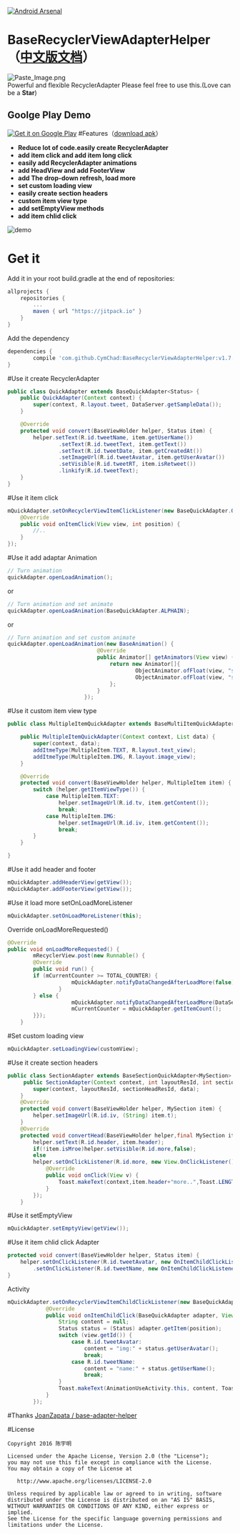 [![Android Arsenal](https://img.shields.io/badge/Android%20Arsenal-BaseRecyclerViewAdapterHelper-green.svg?style=true)](https://android-arsenal.com/details/1/3644)
# BaseRecyclerViewAdapterHelper（[中文版文档](https://github.com/CymChad/BaseRecyclerViewAdapterHelper/blob/master/README-cn.md)）
![Paste_Image.png](http://upload-images.jianshu.io/upload_images/972352-1d77e0a75a4a7c0a.png?imageMogr2/auto-orient/strip%7CimageView2/2/w/1240)  
Powerful and flexible RecyclerAdapter 
Please feel free to use this.(Love can be a **Star**)
## Goolge Play Demo

[![Get it on Google Play](https://developer.android.com/images/brand/en_generic_rgb_wo_60.png)](https://play.google.com/store/apps/details?id=com.chad.baserecyclerviewadapterhelper)
#Features（[download apk](https://github.com/CymChad/BaseRecyclerViewAdapterHelper/raw/master/demo_res/demo.apk)）
- **Reduce lot of code.easily create RecyclerAdapter**
- **add item click and add item long click**
- **easily add RecyclerAdapter animations**
- **add HeadView and add FooterView**
- **add The drop-down refresh, load more**
- **set custom loading view**
- **easily create section headers**
- **custom item view type**
- **add setEmptyView methods**
- **add item chlid click**

![demo](https://github.com/CymChad/BaseRecyclerViewAdapterHelper/blob/master/demo_res/demo.gif)
# Get it
Add it in your root build.gradle at the end of repositories:
```groovy
allprojects {
	repositories {
		...
		maven { url "https://jitpack.io" }
	}
}
```
Add the dependency
```groovy
dependencies {
        compile 'com.github.CymChad:BaseRecyclerViewAdapterHelper:v1.7.7'
}
```

#Use it create RecyclerAdapter

```java
public class QuickAdapter extends BaseQuickAdapter<Status> {
    public QuickAdapter(Context context) {
        super(context, R.layout.tweet, DataServer.getSampleData());
    }

    @Override
    protected void convert(BaseViewHolder helper, Status item) {
        helper.setText(R.id.tweetName, item.getUserName())
                .setText(R.id.tweetText, item.getText())
                .setText(R.id.tweetDate, item.getCreatedAt())
                .setImageUrl(R.id.tweetAvatar, item.getUserAvatar())
                .setVisible(R.id.tweetRT, item.isRetweet())
                .linkify(R.id.tweetText);
    }
}
```
#Use it item click
```java
mQuickAdapter.setOnRecyclerViewItemClickListener(new BaseQuickAdapter.OnRecyclerViewItemClickListener() {
    @Override
    public void onItemClick(View view, int position) {
        //..
    }
});
```

#Use it add adaptar Animation
```java
// Turn animation
quickAdapter.openLoadAnimation();
```
or
```java
// Turn animation and set animate
quickAdapter.openLoadAnimation(BaseQuickAdapter.ALPHAIN);
```
or
```java
// Turn animation and set custom animate
quickAdapter.openLoadAnimation(new BaseAnimation() {
                            @Override
                            public Animator[] getAnimators(View view) {
                                return new Animator[]{
                                        ObjectAnimator.ofFloat(view, "scaleY", 1, 1.1f, 1),
                                        ObjectAnimator.ofFloat(view, "scaleX", 1, 1.1f, 1)
                                };
                            }
                        });
```
#Use it custom item view type
```java
public class MultipleItemQuickAdapter extends BaseMultiItemQuickAdapter<MultipleItem> {

    public MultipleItemQuickAdapter(Context context, List data) {
        super(context, data);
        addItmeType(MultipleItem.TEXT, R.layout.text_view);
        addItmeType(MultipleItem.IMG, R.layout.image_view);
    }

    @Override
    protected void convert(BaseViewHolder helper, MultipleItem item) {
        switch (helper.getItemViewType()) {
            case MultipleItem.TEXT:
                helper.setImageUrl(R.id.tv, item.getContent());
                break;
            case MultipleItem.IMG:
                helper.setImageUrl(R.id.iv, item.getContent());
                break;
        }
    }

}
```
#Use it add header and footer
```java
mQuickAdapter.addHeaderView(getView());
mQuickAdapter.addFooterView(getView());
```
#Use it load more
setOnLoadMoreListener
```java
mQuickAdapter.setOnLoadMoreListener(this);
```
Override onLoadMoreRequested()
```java
@Override
public void onLoadMoreRequested() {
        mRecyclerView.post(new Runnable() {
        @Override
        public void run() {
        if (mCurrentCounter >= TOTAL_COUNTER) {
                    mQuickAdapter.notifyDataChangedAfterLoadMore(false);
                }
        } else {
                    mQuickAdapter.notifyDataChangedAfterLoadMore(DataServer.getSampleData(PAGE_SIZE),true);
                    mCurrentCounter = mQuickAdapter.getItemCount();
        }});
    }
```
#Set custom loading view
```java
mQuickAdapter.setLoadingView(customView);
```
#Use it create section headers
```java
public class SectionAdapter extends BaseSectionQuickAdapter<MySection> {
     public SectionAdapter(Context context, int layoutResId, int sectionHeadResId, List data) {
        super(context, layoutResId, sectionHeadResId, data);
    }
    @Override
    protected void convert(BaseViewHolder helper, MySection item) {
        helper.setImageUrl(R.id.iv, (String) item.t);
    }
    @Override
    protected void convertHead(BaseViewHolder helper,final MySection item) {
        helper.setText(R.id.header, item.header);
        if(!item.isMroe)helper.setVisible(R.id.more,false);
        else
        helper.setOnClickListener(R.id.more, new View.OnClickListener() {
            @Override
            public void onClick(View v) {
                Toast.makeText(context,item.header+"more..",Toast.LENGTH_LONG).show();
            }
        });
    }
```
#Use it setEmptyView
```java
mQuickAdapter.setEmptyView(getView());
```
#Use it item chlid click
Adapter
```java
protected void convert(BaseViewHolder helper, Status item) {
	helper.setOnClickListener(R.id.tweetAvatar, new OnItemChildClickListener())
		.setOnClickListener(R.id.tweetName, new OnItemChildClickListener());
}
```
Activity
```java
mQuickAdapter.setOnRecyclerViewItemChildClickListener(new BaseQuickAdapter.OnRecyclerViewItemChildClickListener() {
            @Override
            public void onItemChildClick(BaseQuickAdapter adapter, View view, int position) {
                String content = null;
                Status status = (Status) adapter.getItem(position);
                switch (view.getId()) {
                    case R.id.tweetAvatar:
                        content = "img:" + status.getUserAvatar();
                        break;
                    case R.id.tweetName:
                        content = "name:" + status.getUserName();
                        break;
                }
                Toast.makeText(AnimationUseActivity.this, content, Toast.LENGTH_LONG).show();
            }
        });
```

#Thanks
[JoanZapata / base-adapter-helper](https://github.com/JoanZapata/base-adapter-helper)

#License
```
Copyright 2016 陈宇明

Licensed under the Apache License, Version 2.0 (the "License");
you may not use this file except in compliance with the License.
You may obtain a copy of the License at

   http://www.apache.org/licenses/LICENSE-2.0

Unless required by applicable law or agreed to in writing, software
distributed under the License is distributed on an "AS IS" BASIS,
WITHOUT WARRANTIES OR CONDITIONS OF ANY KIND, either express or implied.
See the License for the specific language governing permissions and
limitations under the License.
```
